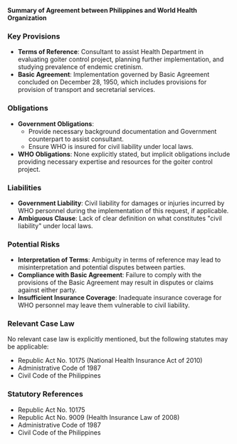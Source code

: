 **Summary of Agreement between Philippines and World Health Organization**

### Key Provisions

* **Terms of Reference**: Consultant to assist Health Department in evaluating goiter control project, planning further implementation, and studying prevalence of endemic cretinism.
* **Basic Agreement**: Implementation governed by Basic Agreement concluded on December 28, 1950, which includes provisions for provision of transport and secretarial services.

### Obligations

* **Government Obligations**:
	+ Provide necessary background documentation and Government counterpart to assist consultant.
	+ Ensure WHO is insured for civil liability under local laws.
* **WHO Obligations**: None explicitly stated, but implicit obligations include providing necessary expertise and resources for the goiter control project.

### Liabilities

* **Government Liability**: Civil liability for damages or injuries incurred by WHO personnel during the implementation of this request, if applicable.
* **Ambiguous Clause**: Lack of clear definition on what constitutes "civil liability" under local laws.

### Potential Risks

* **Interpretation of Terms**: Ambiguity in terms of reference may lead to misinterpretation and potential disputes between parties.
* **Compliance with Basic Agreement**: Failure to comply with the provisions of the Basic Agreement may result in disputes or claims against either party.
* **Insufficient Insurance Coverage**: Inadequate insurance coverage for WHO personnel may leave them vulnerable to civil liability.

### Relevant Case Law

No relevant case law is explicitly mentioned, but the following statutes may be applicable:

* Republic Act No. 10175 (National Health Insurance Act of 2010)
* Administrative Code of 1987
* Civil Code of the Philippines

### Statutory References

* Republic Act No. 10175
* Republic Act No. 9009 (Health Insurance Law of 2008)
* Administrative Code of 1987
* Civil Code of the Philippines